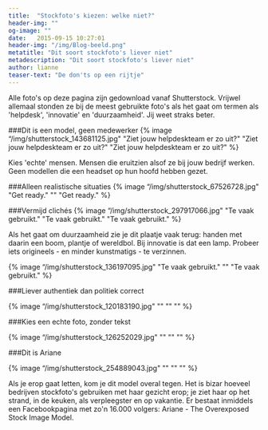 ```yaml
---
title:  "Stockfoto's kiezen: welke niet?"
header-img: ""
og-image: ""
date:   2015-09-15 10:27:01
header-img: "/img/Blog-beeld.png"
metatitle: "Dit soort stockfoto's liever niet"
metadescription: "Dit soort stockfoto's liever niet"
author: lianne
teaser-text: "De don'ts op een rijtje"
---
```

Alle foto's op deze pagina zijn gedownload vanaf Shutterstock. Vrijwel allemaal stonden ze bij de meest gebruikte foto's als het gaat om termen als 'helpdesk', 'innovatie' en 'duurzaamheid'. Jij weet straks beter.

###Dit is een model, geen medewerker
{% image “/img/shutterstock_143681125.jpg" "Ziet jouw helpdeskteam er zo uit?" "Ziet jouw helpdeskteam er zo uit?" "Ziet jouw helpdeskteam er zo uit?" %}

Kies 'echte' mensen. Mensen die eruitzien alsof ze bij jouw bedrijf werken. Geen modellen die een headset op hun hoofd hebben gezet.

###Alleen realistische situaties
{% image “/img/shutterstock_67526728.jpg" "Get ready." "" "Get ready." %}

###Vermijd clichés
{% image “/img/shutterstock_297917066.jpg" "Te vaak gebruikt." "Te vaak gebruikt." "Te vaak gebruikt." %}

Als het gaat om duurzaamheid zie je dit plaatje vaak terug: handen met daarin een boom, plantje of wereldbol. Bij innovatie is dat een lamp. Probeer iets origineels - en minder kunstmatigs - te verzinnen.

{% image “/img/shutterstock_136197095.jpg" "Te vaak gebruikt." "" "Te vaak gebruikt." %}

###Liever authentiek dan politiek correct

{% image “/img/shutterstock_120183190.jpg" "" "" "" %}

###Kies een echte foto, zonder tekst

{% image “/img/shutterstock_126252029.jpg" "" "" "" %}

###Dit is Ariane

{% image “/img/shutterstock_254889043.jpg" "" "" "" %}

Als je erop gaat letten, kom je dit model overal tegen. Het is bizar hoeveel bedrijven stockfoto's gebruiken met haar gezicht erop; je ziet haar op het strand, in de keuken, als verpleegster en op vakantie. Er bestaat inmiddels een Facebookpagina met zo'n 16.000 volgers: Ariane - The Overexposed Stock Image Model.
